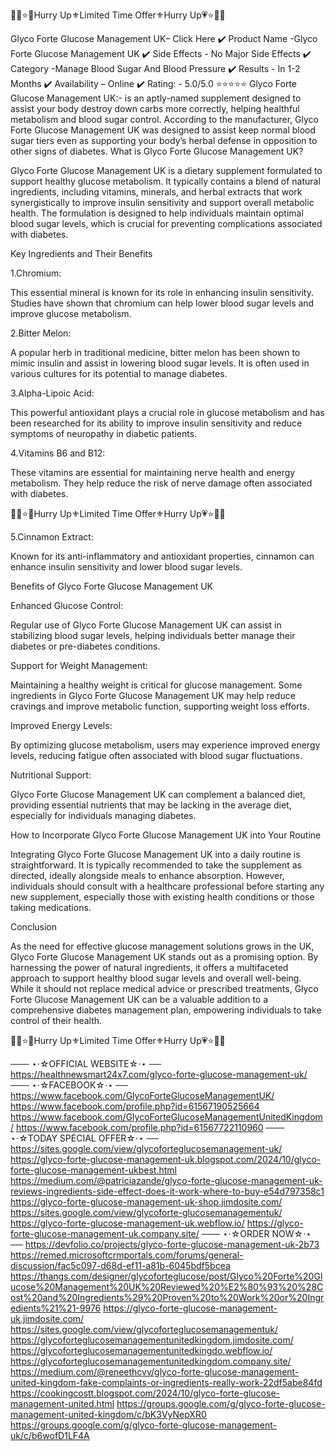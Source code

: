 🌈💟⭐💗Hurry Up⚜️Limited Time Offer⚜️Hurry Up💗⭐💟🌈

Glyco Forte Glucose Management UK– Click Here
✔️ Product Name -Glyco Forte Glucose Management UK
✔️ Side Effects - No Major Side Effects
✔️ Category -Manage Blood Sugar And Blood Pressure
✔️ Results - In 1-2 Months
✔️ Availability – Online
✔️ Rating: - 5.0/5.0 ⭐⭐⭐⭐⭐
Glyco Forte Glucose Management UK:- is an aptly-named supplement designed to assist your body destroy down carbs more correctly, helping healthful metabolism and blood sugar control. According to the manufacturer, Glyco Forte Glucose Management UK was designed to assist keep normal blood sugar tiers even as supporting your body’s herbal defense in opposition to other signs of diabetes.
What is Glyco Forte Glucose Management UK?

Glyco Forte Glucose Management UK is a dietary supplement formulated to support healthy glucose metabolism. It typically contains a blend of natural ingredients, including vitamins, minerals, and herbal extracts that work synergistically to improve insulin sensitivity and support overall metabolic health. The formulation is designed to help individuals maintain optimal blood sugar levels, which is crucial for preventing complications associated with diabetes.

Key Ingredients and Their Benefits

1.Chromium:

This essential mineral is known for its role in enhancing insulin sensitivity. Studies have shown that chromium can help lower blood sugar levels and improve glucose metabolism.

2.Bitter Melon:

A popular herb in traditional medicine, bitter melon has been shown to mimic insulin and assist in lowering blood sugar levels. It is often used in various cultures for its potential to manage diabetes.

3.Alpha-Lipoic Acid:

This powerful antioxidant plays a crucial role in glucose metabolism and has been researched for its ability to improve insulin sensitivity and reduce symptoms of neuropathy in diabetic patients.

4.Vitamins B6 and B12:

These vitamins are essential for maintaining nerve health and energy metabolism. They help reduce the risk of nerve damage often associated with diabetes.

🌈💟⭐💗Hurry Up⚜️Limited Time Offer⚜️Hurry Up💗⭐💟🌈

5.Cinnamon Extract:

Known for its anti-inflammatory and antioxidant properties, cinnamon can enhance insulin sensitivity and lower blood sugar levels.

Benefits of Glyco Forte Glucose Management UK

Enhanced Glucose Control:

Regular use of Glyco Forte Glucose Management UK can assist in stabilizing blood sugar levels, helping individuals better manage their diabetes or pre-diabetes conditions.

Support for Weight Management:

Maintaining a healthy weight is critical for glucose management. Some ingredients in Glyco Forte Glucose Management UK may help reduce cravings and improve metabolic function, supporting weight loss efforts.

Improved Energy Levels:

By optimizing glucose metabolism, users may experience improved energy levels, reducing fatigue often associated with blood sugar fluctuations.

Nutritional Support:

Glyco Forte Glucose Management UK can complement a balanced diet, providing essential nutrients that may be lacking in the average diet, especially for individuals managing diabetes.

How to Incorporate Glyco Forte Glucose Management UK into Your Routine

Integrating Glyco Forte Glucose Management UK into a daily routine is straightforward. It is typically recommended to take the supplement as directed, ideally alongside meals to enhance absorption. However, individuals should consult with a healthcare professional before starting any new supplement, especially those with existing health conditions or those taking medications.

Conclusion

As the need for effective glucose management solutions grows in the UK, Glyco Forte Glucose Management UK stands out as a promising option. By harnessing the power of natural ingredients, it offers a multifaceted approach to support healthy blood sugar levels and overall well-being. While it should not replace medical advice or prescribed treatments, Glyco Forte Glucose Management UK can be a valuable addition to a comprehensive diabetes management plan, empowering individuals to take control of their health.

🌈💟⭐💗Hurry Up⚜️Limited Time Offer⚜️Hurry Up💗⭐💟🌈


─── ⋆⋅☆OFFICIAL WEBSITE☆⋅⋆ ──
https://healthnewsmart24x7.com/glyco-forte-glucose-management-uk/
─── ⋆⋅☆FACEBOOK☆⋅⋆ ──
https://www.facebook.com/GlycoForteGlucoseManagementUK/
https://www.facebook.com/profile.php?id=61567190525664
https://www.facebook.com/GlycoForteGlucoseManagementUnitedKingdom/
https://www.facebook.com/profile.php?id=61567722110960
─── ⋆⋅☆TODAY SPECIAL OFFER☆⋅⋆ ──
https://sites.google.com/view/glycoforteglucosemanagement-uk/
https://glyco-forte-glucose-management-uk.blogspot.com/2024/10/glyco-forte-glucose-management-ukbest.html
https://medium.com/@patriciazande/glyco-forte-glucose-management-uk-reviews-ingredients-side-effect-does-it-work-where-to-buy-e54d797358c1
https://glyco-forte-glucose-management-uk-shop.jimdosite.com/
https://sites.google.com/view/glycoforte-glucosemanagementuk/
https://glyco-forte-glucose-management-uk.webflow.io/
https://glyco-forte-glucose-management-uk.company.site/
─── ⋆⋅☆ORDER NOW☆⋅⋆ ──
https://devfolio.co/projects/glyco-forte-glucose-management-uk-2b73
https://remed.microsoftcrmportals.com/forums/general-discussion/fac5c097-d68d-ef11-a81b-6045bdf5bcea
https://thangs.com/designer/glycoforteglucose/post/Glyco%20Forte%20Glucose%20Management%20UK%20Reviewed%20%E2%80%93%20%28Cost%20and%20Ingredients%29%20Proven%20to%20Work%20or%20Ingredients%21%21-9976
https://glyco-forte-glucose-management-uk.jimdosite.com/
https://sites.google.com/view/glycoforteglucosemanagementuk/
https://glycoforteglucosemanagementunitedkingdom.jimdosite.com/
https://glycoforteglucosemanagementunitedkingdo.webflow.io/
https://glycoforteglucosemanagementunitedkingdom.company.site/
https://medium.com/@reneethcvv/glyco-forte-glucose-management-united-kingdom-fake-complaints-or-ingredients-really-work-22df5abe84fd
https://cookingcostt.blogspot.com/2024/10/glyco-forte-glucose-management-united.html
https://groups.google.com/g/glyco-forte-glucose-management-united-kingdom/c/bK3VyNepXR0
https://groups.google.com/g/glyco-forte-glucose-management-uk/c/b6wofD1LF4A

